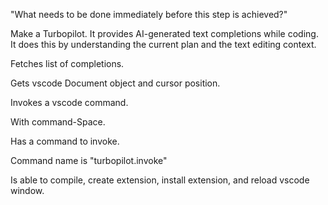 "What needs to be done immediately before this step is achieved?"

Make a Turbopilot. It provides AI-generated text completions while coding. It does this by understanding the current plan and the text editing context.

Fetches list of completions.

Gets vscode Document object and cursor position.

Invokes a vscode command.

With command-Space.

Has a command to invoke.

Command name is "turbopilot.invoke"

Is able to compile, create extension, install extension, and reload vscode window.
